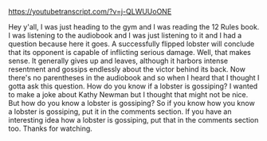https://youtubetranscript.com/?v=j-QLWUUoONE

 Hey y'all, I was just heading to the gym and I was reading the 12 Rules book. I was listening to the audiobook and I was just listening to it and I had a question because here it goes. A successfully flipped lobster will conclude that its opponent is capable of inflicting serious damage. Well, that makes sense. It generally gives up and leaves, although it harbors intense resentment and gossips endlessly about the victor behind its back. Now there's no parentheses in the audiobook and so when I heard that I thought I gotta ask this question. How do you know if a lobster is gossiping? I wanted to make a joke about Kathy Newman but I thought that might not be nice. But how do you know a lobster is gossiping? So if you know how you know a lobster is gossiping, put it in the comments section. If you have an interesting idea how a lobster is gossiping, put that in the comments section too. Thanks for watching.